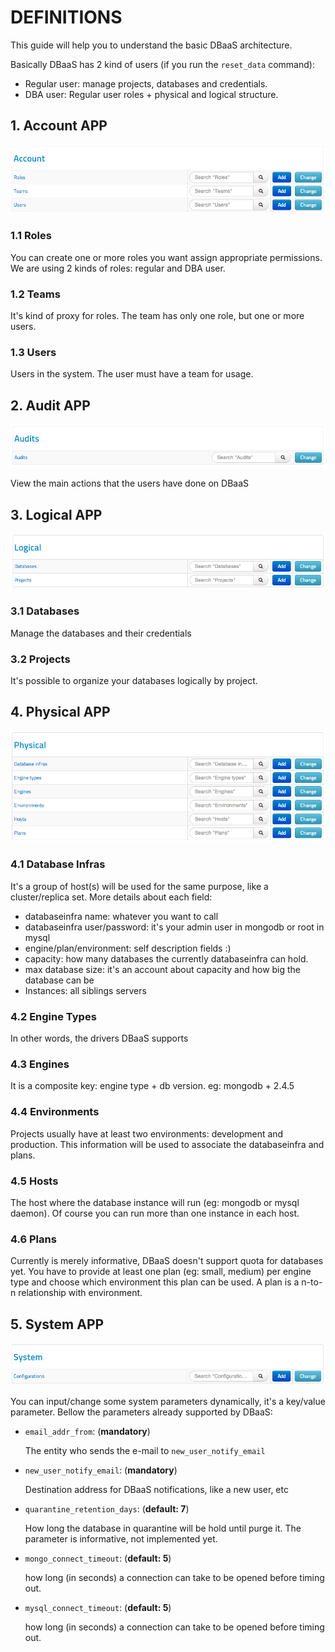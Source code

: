 # DEFINITIONS

This guide will help you to understand the basic DBaaS architecture.

Basically DBaaS has 2 kind of users (if you run the `reset_data` command):

* Regular user: manage projects, databases and credentials.
* DBA user: Regular user roles +  physical and logical structure.


## 1. Account APP

![](./img/account_app.png "Account APP View")

### 1.1 Roles
You can create one or more roles you want assign appropriate permissions. We are using 2 kinds of roles: regular and DBA user.


### 1.2 Teams
It's kind of proxy for roles. The team has only one role, but one or more users. 


### 1.3 Users
Users in the system. The user must have a team for usage.


## 2. Audit APP

![](./img/audits_app.png "Audits APP View")

View the main actions that the users have done on DBaaS


## 3. Logical APP

![](./img/logical_app.png "Logical APP View")

### 3.1 Databases
Manage the databases and their credentials

### 3.2 Projects
It's possible to organize your databases logically by project.


## 4. Physical APP

![](./img/physical_app.png "Physical APP View")

### 4.1 Database Infras
It's a group of host(s) will be used for the same purpose, like a cluster/replica set.
More details about each field:

* databaseinfra name: whatever you want to call
* databaseinfra user/password: it's your admin user in mongodb or root in mysql
* engine/plan/environment: self description fields :)
* capacity: how many databases the currently databaseinfra can hold.
* max database size: it's an account about capacity and how big the database can be
* Instances: all siblings servers

### 4.2 Engine Types
In other words, the drivers DBaaS supports

### 4.3 Engines
It is a composite key: engine type + db version.
eg: mongodb + 2.4.5

### 4.4 Environments
Projects usually have at least two environments: development and production.
This information will be used to associate the databaseinfra and plans.

### 4.5 Hosts
The host where the database instance will run (eg: mongodb or mysql daemon). Of course you can run more than one instance in each host.

### 4.6 Plans
Currently is merely informative, DBaaS doesn't support quota for databases yet.
You have to provide at least one plan (eg: small, medium) per engine type and
choose which environment this plan can be used. A plan is a n-to-n relationship with environment.


## 5. System APP

![](./img/system_app.png "System APP View")

You can input/change some system parameters dynamically, it's a key/value parameter. Bellow the parameters already supported by DBaaS:

* `email_addr_from`: (__mandatory__)

    The entity who sends the e-mail to `new_user_notify_email`

* `new_user_notify_email`: (__mandatory__)

    Destination address for DBaaS notifications, like a new user, etc

* `quarantine_retention_days`: (__default: 7__)

    How long the database in quarantine will be hold until purge it. The parameter is informative, not implemented yet.

* `mongo_connect_timeout`: (__default: 5__)

    how long (in seconds) a connection can take to be opened before timing out.

* `mysql_connect_timeout`: (__default: 5__)

    how long (in seconds) a connection can take to be opened before timing out.

